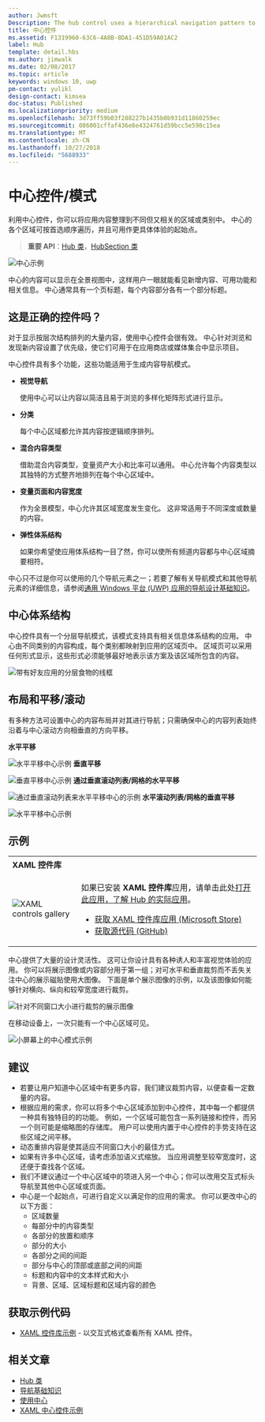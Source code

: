 ```yaml
---
author: Jwmsft
Description: The hub control uses a hierarchical navigation pattern to support apps with a relational information architecture.
title: 中心控件
ms.assetid: F1319960-63C6-4A8B-8DA1-451D59A01AC2
label: Hub
template: detail.hbs
ms.author: jimwalk
ms.date: 02/08/2017
ms.topic: article
keywords: windows 10, uwp
pm-contact: yulikl
design-contact: kimsea
doc-status: Published
ms.localizationpriority: medium
ms.openlocfilehash: 3d73ff59b03f288227b1435b0b931d11860259ec
ms.sourcegitcommit: 086001cffaf436e6e4324761d59bcc5e598c15ea
ms.translationtype: MT
ms.contentlocale: zh-CN
ms.lasthandoff: 10/27/2018
ms.locfileid: "5688933"
---
```

# <a name="hub-controlpattern"></a>中心控件/模式

 


利用中心控件，你可以将应用内容整理到不同但又相关的区域或类别中。 中心的各个区域可按首选顺序遍历，并且可用作更具体体验的起始点。

> **重要 API**：[Hub 类](https://msdn.microsoft.com/library/windows/apps/dn251843)，[HubSection 类](https://msdn.microsoft.com/library/windows/apps/dn251845)

![中心示例](images/hub_example_tablet.png)

中心的内容可以显示在全景视图中，这样用户一眼就能看见新增内容、可用功能和相关信息。 中心通常具有一个页标题，每个内容部分各有一个部分标题。


## <a name="is-this-the-right-control"></a>这是正确的控件吗？

对于显示按层次结构排列的大量内容，使用中心控件会很有效。 中心针对浏览和发现新内容设置了优先级，使它们可用于在应用商店或媒体集合中显示项目。

中心控件具有多个功能，这些功能适用于生成内容导航模式。

-   **视觉导航**

    使用中心可以让内容以简洁且易于浏览的多样化矩阵形式进行显示。

-   **分类**

    每个中心区域都允许其内容按逻辑顺序排列。

-   **混合内容类型**

    借助混合内容类型，变量资产大小和比率可以通用。 中心允许每个内容类型以其独特的方式整齐地排列在每个中心区域中。

-   **变量页面和内容宽度**

    作为全景模型，中心允许其区域宽度发生变化。 这非常适用于不同深度或数量的内容。

-   **弹性体系结构**

    如果你希望使应用体系结构一目了然，你可以使所有频道内容都与中心区域摘要相符。

中心只不过是你可以使用的几个导航元素之一；若要了解有关导航模式和其他导航元素的详细信息，请参阅[通用 Windows 平台 (UWP) 应用的导航设计基础知识](../basics/navigation-basics.md)。

## <a name="hub-architecture"></a>中心体系结构

中心控件具有一个分层导航模式，该模式支持具有相关信息体系结构的应用。 中心由不同类别的内容构成，每个类别都映射到应用的区域页中。 区域页可以采用任何形式显示，这些形式必须能够最好地表示该方案及该区域所包含的内容。

![带有好友应用的分层食物的线框](images/navigation_diagram_food_with_friends_app_new.png)

## <a name="layouts-and-panningscrolling"></a>布局和平移/滚动

有多种方法可设置中心的内容布局并对其进行导航；只需确保中心的内容列表始终沿着与中心滚动方向相垂直的方向平移。

**水平平移**

![水平平移中心示例](images/controls_hub_horizontal_pan.png)
**垂直平移**

![垂直平移中心示例](images/controls_hub_vertical_pan.png)
**通过垂直滚动列表/网格的水平平移**

![通过垂直滚动列表来水平平移中心的示例](images/controls_hub_horizontal_vertical_scroll.png)
**水平滚动列表/网格的垂直平移**

![水平平移中心示例](images/controls_hub_vertical_horizontal_scroll.png)

## <a name="examples"></a>示例

<table>
<th align="left">XAML 控件库<th>
<tr>
<td><img src="images/xaml-controls-gallery-sm.png" alt="XAML controls gallery"></img></td>
<td>
    <p>如果已安装 <strong style="font-weight: semi-bold">XAML 控件库</strong>应用，请单击此处<a href="xamlcontrolsgallery:/item/Hub">打开此应用，了解 Hub 的实际应用</a>。</p>
    <ul>
    <li><a href="https://www.microsoft.com/store/productId/9MSVH128X2ZT">获取 XAML 控件库应用 (Microsoft Store)</a></li>
    <li><a href="https://github.com/Microsoft/Windows-universal-samples/tree/master/Samples/XamlUIBasics">获取源代码 (GitHub)</a></li>
    </ul>
</td>
</tr>
</table>

中心提供了大量的设计灵活性。 这可让你设计具有各种诱人和丰富视觉体验的应用。 你可以将展示图像或内容部分用于第一组；对可水平和垂直裁剪而不丢失关注中心的展示磁贴使用大图像。 下面是单个展示图像的示例，以及该图像如何能够针对横向、纵向和较窄宽度进行裁剪。

![针对不同窗口大小进行裁剪的展示图像](images/hub_hero_cropped2.png)

在移动设备上，一次只能有一个中心区域可见。

![小屏幕上的中心模式示例](images/phone_hub_example.png)

## <a name="recommendations"></a>建议

-   若要让用户知道中心区域中有更多内容，我们建议裁剪内容，以便查看一定数量的内容。
-   根据应用的需求，你可以将多个中心区域添加到中心控件，其中每一个都提供一种具有独特目的的功能。 例如，一个区域可能包含一系列链接和控件，而另一个则可能是缩略图的存储库。 用户可以使用内置于中心控件的手势支持在这些区域之间平移。
-   动态重排内容是使其适应不同窗口大小的最佳方式。
-   如果有许多中心区域，请考虑添加语义式缩放。 当应用调整至较窄宽度时，这还便于查找各个区域。
-   我们不建议通过一个中心区域中的项进入另一个中心；你可以改用交互式标头导航至其他中心区域或页面。
-   中心是一个起始点，可进行自定义以满足你的应用的需求。 你可以更改中心的以下方面：
    -   区域数量
    -   每部分中的内容类型
    -   各部分的放置和顺序
    -   部分的大小
    -   各部分之间的间距
    -   部分与中心的顶部或底部之间的间距
    -   标题和内容中的文本样式和大小
    -   背景、区域、区域标题和区域内容的颜色

## <a name="get-the-sample-code"></a>获取示例代码

- [XAML 控件库示例](https://github.com/Microsoft/Windows-universal-samples/tree/master/Samples/XamlUIBasics) - 以交互式格式查看所有 XAML 控件。

## <a name="related-articles"></a>相关文章

- [Hub 类](https://msdn.microsoft.com/library/windows/apps/dn251843)
- [导航基础知识](../basics/navigation-basics.md)
- [使用中心](https://msdn.microsoft.com/library/windows/apps/xaml/dn308518)
- [XAML 中心控件示例](http://go.microsoft.com/fwlink/p/?LinkID=310072)
